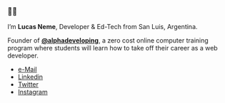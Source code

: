 ### 👋🌐

I’m **Lucas Neme**, Developer & Ed-Tech from San Luis, Argentina.

Founder of [**@alphadeveloping**](https://www.alphadev.vercel.app/), a zero cost online computer training program where students will learn how to take off their career as a web developer.

- [e-Mail](lucasgneme@gmail.com)
- [Linkedin](https://www.linkedin.com/in/lucasgneme/)
- [Twitter](https://twitter.com/alphadeveloping)
- [Instagram](https://www.instagram.com/alphadeveloping/)

